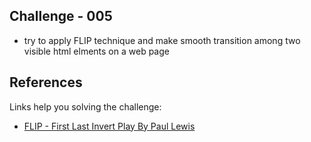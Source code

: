 ## Challenge - 005

- try to apply FLIP technique and make smooth transition among two visible html elments on a web page

## References

Links help you solving the challenge:

- [FLIP - First Last Invert Play By Paul Lewis](https://aerotwist.com/blog/flip-your-animations/)
